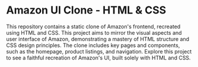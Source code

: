# Amazon UI Clone - HTML & CSS
This repository contains a static clone of Amazon's frontend, recreated using HTML and CSS. This project aims to mirror the visual aspects and user interface of Amazon, demonstrating a mastery of HTML structure and CSS design principles. The clone includes key pages and components, such as the homepage, product listings, and navigation. Explore this project to see a faithful recreation of Amazon's UI, built solely with HTML and CSS.
